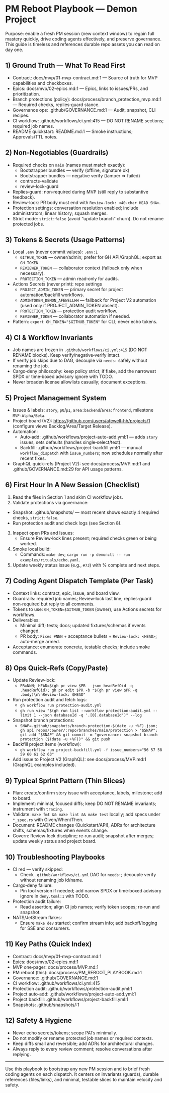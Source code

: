 # PM Reboot Playbook — Demon Project

Purpose: enable a fresh PM session (new context window) to regain full mastery quickly, drive coding agents effectively, and preserve governance. This guide is timeless and references durable repo assets you can read on day one.

## 1) Ground Truth — What To Read First
- Contract: docs/mvp/01-mvp-contract.md:1 — Source of truth for MVP capabilities and checkboxes.
- Epics: docs/mvp/02-epics.md:1 — Epics, links to issues/PRs, and prioritization.
- Branch protections (policy): docs/process/branch_protection_mvp.md:1 — Required checks, replies‑guard stance.
- Governance ops: .github/GOVERNANCE.md:1 — Audit, snapshot, CLI recipes.
- CI workflow: .github/workflows/ci.yml:415 — DO NOT RENAME sections; required job names.
- README quickstart: README.md:1 — Smoke instructions; Approvals/TTL notes.

## 2) Non‑Negotiables (Guardrails)
- Required checks on `main` (names must match exactly):
  - Bootstrapper bundles — verify (offline, signature ok)
  - Bootstrapper bundles — negative verify (tamper ⇒ failed)
  - contracts-validate
  - review-lock-guard
- Replies‑guard: non‑required during MVP (still reply to substantive feedback).
- Review‑lock: PR body must end with `Review-lock: <40‑char HEAD SHA>`.
- Protection settings: conversation resolution enabled; include administrators; linear history; squash merges.
- Strict mode: `strict:false` (avoid “update branch” churn). Do not rename protected jobs.

## 3) Tokens & Secrets (Usage Patterns)
- Local `.env` (never commit values): `.env:1`
  - `GITHUB_TOKEN` — owner/admin; prefer for GH API/GraphQL; export as `GH_TOKEN`.
  - `REVIEWER_TOKEN` — collaborator context (fallback only when necessary).
  - `PROTECTION_TOKEN` — admin read‑only for audits.
- Actions Secrets (never print): repo settings
  - `PROJECT_ADMIN_TOKEN` — primary secret for project automation/backfill workflows.
  - `ADMINTOKEN_DEMON_AFEWELLHH` — fallback for Project V2 automation (used only if PROJECT_ADMIN_TOKEN absent).
  - `PROTECTION_TOKEN` — protection audit workflow.
  - `REVIEWER_TOKEN` — collaborator automation if needed.
- Pattern: `export GH_TOKEN="$GITHUB_TOKEN"` for CLI; never echo tokens.

## 4) CI & Workflow Invariants
- Job names are frozen in `.github/workflows/ci.yml:415` (DO NOT RENAME blocks). Keep verify/negative‑verify intact.
- If verify job skips due to DAG, decouple via `needs:` safely without renaming the job.
- Cargo‑deny philosophy: keep policy strict; if flake, add the narrowest SPDX or time‑boxed advisory ignore with TODO.
- Never broaden license allowlists casually; document exceptions.

## 5) Project Management System
- Issues & labels: `story`, `p0`/`p1`, `area:backend`/`area:frontend`, milestone `MVP‑Alpha/Beta`.
- Project board (V2): https://github.com/users/afewell-hh/projects/1 (configure views Backlog/Area/Target Release).
- Automation:
  - Auto‑add: .github/workflows/project-auto-add.yml:1 — adds `story` issues, sets defaults (handles single‑select/text).
  - Backfill: .github/workflows/project-backfill.yml:1 — manual `workflow_dispatch` with `issue_numbers`; now schedules normally after recent fixes.
- GraphQL quick‑refs (Project V2): see docs/process/MVP.md:1 and .github/GOVERNANCE.md:29 for API usage patterns.

## 6) First Hour In A New Session (Checklist)
1) Read the files in Section 1 and skim CI workflow jobs.
2) Validate protections via governance:
  - Snapshot: .github/snapshots/ — most recent shows exactly 4 required checks, `strict:false`.
   - Run protection audit and check logs (see Section 8).
3) Inspect open PRs and Issues:
   - Ensure Review‑lock lines present; required checks green or being worked.
4) Smoke local build:
   - Commands: `make dev`; `cargo run -p demonctl -- run examples/rituals/echo.yaml`.
5) Update weekly status issue (e.g., `#73`) with % complete and next steps.

## 7) Coding Agent Dispatch Template (Per Task)
- Context links: contract, epic, issue, and board view.
- Guardrails: required job names; Review‑lock last line; replies‑guard non‑required but reply to all comments.
- Tokens to use: `GH_TOKEN=$GITHUB_TOKEN` (owner), use Actions secrets for workflows.
- Deliverables:
  - Minimal diff; tests; docs; updated fixtures/schemas if events changed.
  - PR body: `Fixes #NNN` + acceptance bullets + `Review-lock: <HEAD>`; auto‑merge armed.
- Acceptance: enumerate concrete, testable checks; include smoke commands.

## 8) Ops Quick‑Refs (Copy/Paste)
- Update Review‑lock:
  - ``PR=NNN; HEAD=$(gh pr view $PR --json headRefOid -q .headRefOid); gh pr edit $PR -b "$(gh pr view $PR -q .body)\n\nReview-lock: $HEAD"``
- Run protection audit and fetch logs:
  - `gh workflow run protection-audit.yml`
  - ``gh run view "$(gh run list --workflow protection-audit.yml --limit 1 --json databaseId -q '.[0].databaseId')" --log``
- Snapshot branch protections:
  - ``SNAP=.github/snapshots/branch-protection-$(date -u +%F).json; gh api repos/:owner/:repo/branches/main/protection > "$SNAP"; git add "$SNAP" && git commit -m "governance: snapshot branch protection ($(date -u +%F))" && git push``
- Backfill project items (workflow):
  - `gh workflow run project-backfill.yml -f issue_numbers="56 57 58 59 60 61 62 63"`
- Add issue to Project V2 (GraphQL): see docs/process/MVP.md:1 (GraphQL examples included).

## 9) Typical Sprint Pattern (Thin Slices)
- Plan: create/confirm story issue with acceptance, labels, milestone; add to board.
- Implement: minimal, focused diffs; keep DO NOT RENAME invariants; instrument with `tracing`.
- Validate: `make fmt && make lint && make test` locally; add specs under `*_spec.rs` with Given/When/Then.
- Document: README changes (Quickstart/API), ADRs for architecture shifts, schemas/fixtures when events change.
- Govern: Review‑lock discipline; re‑run audit; snapshot after merges; update weekly status and project board.

## 10) Troubleshooting Playbooks
- CI red — verify skipped:
  - Check `.github/workflows/ci.yml` DAG for `needs:`; decouple verify without renaming job id/name.
- Cargo‑deny failure:
  - Pin tool version if needed; add narrow SPDX or time‑boxed advisory ignore in `deny.toml:1` with TODO.
- Protection audit failure:
  - Read assertion; align CI job names; verify token scopes; re‑run and snapshot.
- NATS/JetStream flakes:
  - Ensure `make dev` started; confirm stream info; add backoff/logging for SSE and consumers.

## 11) Key Paths (Quick Index)
- Contract: docs/mvp/01-mvp-contract.md:1
- Epics: docs/mvp/02-epics.md:1
- MVP one‑pager: docs/process/MVP.md:1
- PM reboot (this): docs/process/PM_REBOOT_PLAYBOOK.md:1
- Governance: .github/GOVERNANCE.md:1
- CI workflow: .github/workflows/ci.yml:415
- Protection audit: .github/workflows/protection-audit.yml:1
- Project auto‑add: .github/workflows/project-auto-add.yml:1
- Project backfill: .github/workflows/project-backfill.yml:1
- Snapshots: .github/snapshots/:1

## 12) Safety & Hygiene
- Never echo secrets/tokens; scope PATs minimally.
- Do not modify or rename protected job names or required contexts.
- Keep diffs small and reversible; add ADRs for architectural changes.
- Always reply to every review comment; resolve conversations after replying.

---
Use this playbook to bootstrap any new PM session and to brief fresh coding agents on each dispatch. It centers on invariants (guards), durable references (files/links), and minimal, testable slices to maintain velocity and safety.

